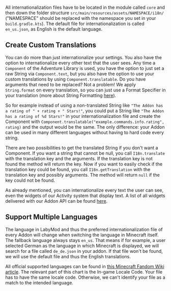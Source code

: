 All internationalization files have to be located in the module called `core` and then down the folder structure `src/main/resources/assets/NAMESPACE/i18n/` ("NAMESPACE" should be replaced with the namespace you set in your `build.gradle.kts`). The default file for internationalization is called `en_us.json`, as English is the default language. 

## Create Custom Translations

You can do more than just internationalize your settings. You also have the option to internationalize every other text that the user sees. Any time a `Component` of the Adventure Library is used, you have the option to just set a raw String via `Component.text`, but you also have the option to use your custom translations by using `Component.translatable`. Do you have arguments that need to be replaced? Not a problem! We apply `String.format` on every translation, so you can just use a Format Specifier in your translation (more about String Formatting <a href="https://www.javatpoint.com/java-string-format" target="_blank">here</a>). 

So for example instead of using a non-translated String like `"The Addon has a rating of " + rating + " Stars!"`, you could put a String like `"The Addon has a rating of %d Stars!"` in your internationalization file and create the Component with `Component.translatable("example.commands.info.rating", rating)` and the output would be the same. The only difference: your Addon can be used in many different languages without having to hard code every string.

There are two possibilities to get the translated String if you don't want a Component.
If you want a string that cannot be null, you call `I18n.translate` with the translation key and the arguments. 
If the translation key is not found the method will return the key.
Now if you want to easily check if the translation key could be found, you call `I18n.getTranslation` with the translation key and possibly arguments. 
The method will return `null` if the key could not be found.

As already mentioned, you can internationalize every text the user can see, even the widgets of our Activity system that display text. A list of all widgets delivered with our Addon API can be found <a href="/pages/addon/activities/widgets/#all-widgets">here</a>. 

## Support Multiple Languages

The language in LabyMod and thus the preferred internationalization file of every Addon will change when switching the language in Minecraft itself. The fallback language always stays `en_us`. That means if for example, a user selected German as the language in which Minecraft is displayed, we will search for a file called `de_de.json` in your addon. If that file won't be found, we will use the default file and thus the English translations.

All official supported languages can be found in 
<a href="https://minecraft.fandom.com/wiki/Language#Languages" target="_blank">this Minecraft Fandom Wiki article</a>.
The relevant part of this chart is the In-game Locale Code. Your file has to have the same locale code. Otherwise, we can't identify your file as a match to the intended language.